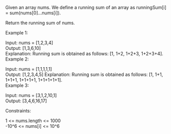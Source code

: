 Given an array nums. We define a running sum of an array as runningSum[i] = sum(nums[0]…nums[i]).        

Return the running sum of nums.       

 

Example 1:                 

Input: nums = [1,2,3,4]      
Output: [1,3,6,10]        
Explanation: Running sum is obtained as follows: [1, 1+2, 1+2+3, 1+2+3+4].       
Example 2:       

Input: nums = [1,1,1,1,1]      
Output: [1,2,3,4,5]
Explanation: Running sum is obtained as follows: [1, 1+1, 1+1+1, 1+1+1+1, 1+1+1+1+1].        
Example 3:        

Input: nums = [3,1,2,10,1]      
Output: [3,4,6,16,17]         
 

Constraints:         

1 <= nums.length <= 1000         
-10^6 <= nums[i] <= 10^6          